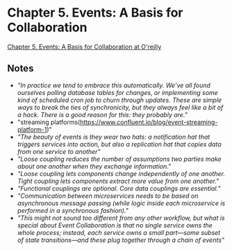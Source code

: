 # Chapter 5. Events: A Basis for Collaboration

[Chapter 5. Events: A Basis for Collaboration at O'reilly](https://learning.oreilly.com/library/view/designing-event-driven-systems/9781492038252/ch05.html)

## Notes
- _"In practice we tend to embrace this automatically. We’ve all found ourselves polling database tables for changes, or implementing some kind of scheduled cron job to churn through updates. These are simple ways to break the ties of synchronicity, but they always feel like a bit of a hack. There is a good reason for this: they probably are."_
- "streaming platforms(https://www.confluent.io/blog/event-streaming-platform-1)"
- _"The beauty of events is they wear two hats: a notification hat that triggers services into action, but also a replication hat that copies data from one service to another"_
- _"Loose coupling reduces the number of assumptions two parties make about one another when they exchange information."_
- _"Loose coupling lets components change independently of one another. Tight coupling lets components extract more value from one another."_
- _"Functional couplings are optional. Core data couplings are essential."_
- _"Communication between microservices needs to be based on asynchronous message passing (while logic inside each microservice is performed in a synchronous fashion)."_
- _"This might not sound too different from any other workflow, but what is special about Event Collaboration is that no single service owns the whole process; instead, each service owns a small part—some subset of state transitions—and these plug together through a chain of events"_